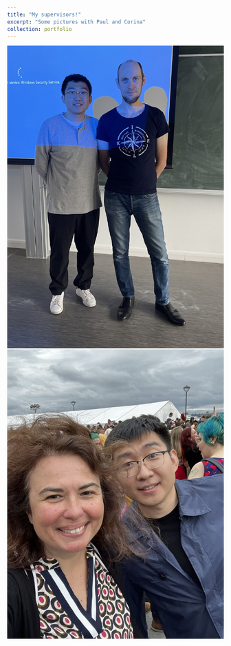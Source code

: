 ```yaml
---
title: "My supervisors!"
excerpt: "Some pictures with Paul and Corina"
collection: portfolio
---
```


<img src='/images/IMG_0446.jpg' width="217*3" height="302*3">
<img src='/images/IMG_0488.JPG' width="217*3" height="302*3">
